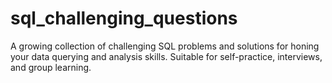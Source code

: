 # sql_challenging_questions
A growing collection of challenging SQL problems and solutions for honing your data querying and analysis skills. Suitable for self-practice, interviews, and group learning.
